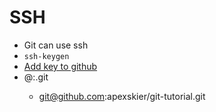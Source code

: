 # SSH

- Git can use ssh
- `ssh-keygen`
- [Add key to github](https://github.com/settings/ssh)
- <user>@<server>:<path-to-repository>.git
  - git@github.com:apexskier/git-tutorial.git
